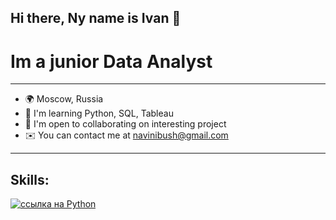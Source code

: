 ## Hi there, Ny name is Ivan 👋
# Im a junior Data Analyst
___
- 🌍  Moscow, Russia
- 🧠  I'm learning Python, SQL, Tableau
- 🤝  I'm open to collaborating on interesting project
- ✉️  You can contact me at navinibush@gmail.com
___
## Skills:
[![ссылка на Python](https://img.icons8.com/?size=100&id=l75OEUJkPAk4&format=png&color=000000)](https://www.python.org/)
